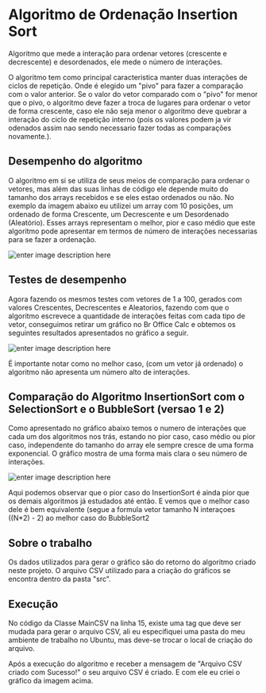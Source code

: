 # Algoritmo de Ordenação Insertion Sort
Algoritmo que mede a interação para ordenar vetores (crescente e decrescente) e desordenados, ele mede o número de interações.

O algoritmo tem como principal caracteristica manter duas interações de ciclos de repetição. Onde é elegido um "pivo" para fazer a comparação com o valor anterior. Se o valor do vetor comparado com o "pivo" for menor que o pivo, o algoritmo deve fazer a troca de lugares para ordenar o vetor de forma crescente, caso ele não seja menor o algoritmo deve quebrar a interação do ciclo de repetição interno (pois os valores podem ja vir odenados assim nao sendo necessario fazer todas as comparações novamente.). 


## Desempenho do algoritmo

O algoritmo em si se utiliza de seus meios de comparação para ordenar o vetores, mas além das suas linhas de código ele depende muito do tamanho dos arrays recebidos e se eles estao ordenados ou não. No exemplo da imagem abaixo eu utilizei um array com 10 posições, um ordenado de forma Crescente, um Decrescente e um Desordenado (Aleatório). Esses arrays representam o melhor, pior e caso médio que este algoritmo pode apresentar em termos de número de interações necessarias para se fazer a ordenação.

![enter image description here](https://lh3.googleusercontent.com/cDAze2FnguI7o4qW-ZondbSanm6gPMpfysn1k8ibS9xKiYU1lljYCp6uFVrlHxopztxUUV990zPILg "Vetores ordenados com insertion Sort")

## Testes de desempenho

Agora fazendo os mesmos testes com vetores de 1 a 100, gerados com valores Crescentes, Decrescentes e Aleatorios, fazendo com que o algoritmo escrevece a quantidade de interações feitas com cada tipo de vetor, conseguimos retirar um gráfico no Br Office Calc e obtemos os seguintes resultados apresentados no gráfico a seguir.

![enter image description here](https://lh3.googleusercontent.com/-iLrcI6gkvAGeV87IGZMsedY2MiQO2YIcJvK7y2-Ao9NG5LnoOtObBPGNTUej0A3Nh-3MVPh93_dqA "InsertionSort")

É importante notar como no melhor caso, (com um vetor já ordenado) o algoritmo não apresenta um número alto de interações.

## Comparação do Algoritmo InsertionSort com o SelectionSort e o BubbleSort (versao 1 e 2)

Como apresentado no gráfico abaixo temos o numero de interações que cada um dos algoritmos nos trás, estando no pior caso, caso médio ou pior caso, independente do tamanho do array ele sempre cresce de uma forma exponencial. O gráfico mostra de uma forma mais clara o seu número de interações.

![enter image description here](https://lh3.googleusercontent.com/DMlOWUaAyZUn0_UsrZ4KHB7BFi8t3wLWzz3b73DMPJPoof62K_D8OEsXuPTK12K4hkpUuLDRr75yng "Comparação de desempenho Insertion Sort")

Aqui podemos observar que o pior caso do InsertionSort é ainda pior que os demais algoritmos já estudados até então. E vemos que o melhor caso dele é bem equivalente (segue a formula vetor tamanho N interaçoes ((N*2) - 2) ao melhor caso do BubbleSort2

## Sobre o trabalho

Os dados utilizados para gerar o gráfico são do retorno do algoritmo criado neste projeto. O arquivo CSV utilizado para a criação do gráficos se encontra dentro da pasta "src".

## Execução
No código da Classe MainCSV na linha 15, existe uma tag que deve ser mudada para gerar o arquivo CSV, ali eu especifiquei uma pasta do meu ambiente de trabalho no Ubuntu, mas deve-se trocar o local de criação do arquivo.

Após a execução do algoritmo e receber a mensagem de "Arquivo CSV criado com Sucesso!" o seu arquivo CSV é criado. E com ele eu criei o gráfico da imagem acima.